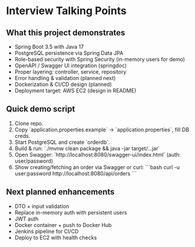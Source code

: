 # Interview Talking Points

## What this project demonstrates
- Spring Boot 3.5 with Java 17
- PostgreSQL persistence via Spring Data JPA
- Role-based security with Spring Security (in-memory users for demo)
- OpenAPI / Swagger UI integration (springdoc)
- Proper layering: controller, service, repository
- Error handling & validation (planned next)
- Dockerization & CI/CD design (planned)
- Deployment target: AWS EC2 (design in README)

## Quick demo script
1. Clone repo.
2. Copy \`application.properties.example\` → \`application.properties\`, fill DB creds.
3. Start PostgreSQL and create \`orderdb\`.
4. Build & run: \`./mvnw clean package && java -jar target/...jar\`
5. Open Swagger: \`http://localhost:8080/swagger-ui/index.html\` (auth: user/password)
6. Show creating/fetching an order via Swagger or curl:
   \`\`\`bash
   curl -u user:password http://localhost:8080/api/orders
   \`\`\`

## Next planned enhancements
- DTO + input validation
- Replace in-memory auth with persistent users
- JWT auth
- Docker container + push to Docker Hub
- Jenkins pipeline for CI/CD
- Deploy to EC2 with health checks

